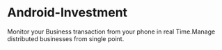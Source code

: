 # Android-Investment
Monitor your Business transaction from your phone in real Time.Manage distributed businesses from single point.

